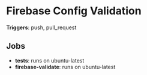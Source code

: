 # Firebase Config Validation

**Triggers**: push, pull_request

## Jobs
- **tests**: runs on ubuntu-latest
- **firebase-validate**: runs on ubuntu-latest
